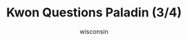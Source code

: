 ---
media: "images/rounds/round_4_1/kwon_questions_paladin_3.png"
media_type: image
title: Kwon Questions Paladin (3/4)
author: wisconsin
desc: Kwon Myong-hwa accuses Paladin Trieu of being a traitor.
---